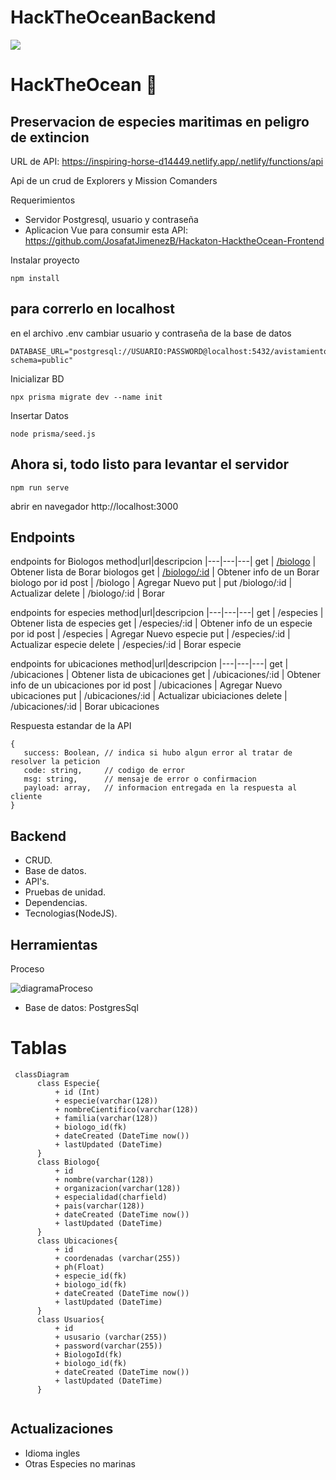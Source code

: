 # HackTheOceanBackend

![](./assets/header.png)

# HackTheOcean :turtle:

## Preservacion de especies maritimas en peligro de extincion


URL de API: https://inspiring-horse-d14449.netlify.app/.netlify/functions/api

Api de un crud de Explorers y Mission Comanders

Requerimientos

 - Servidor Postgresql, usuario y contraseña
 - Aplicacion Vue para consumir esta API: https://github.com/JosafatJimenezB/Hackaton-HacktheOcean-Frontend

Instalar proyecto
```
npm install
```

## para correrlo en localhost

en el archivo .env cambiar usuario y contraseña de la base de datos
```
DATABASE_URL="postgresql://USUARIO:PASSWORD@localhost:5432/avistamientos?schema=public"
```

Inicializar BD
```
npx prisma migrate dev --name init
```
Insertar Datos 
```
node prisma/seed.js
```

## Ahora si, todo listo para levantar el servidor
```
npm run serve
```

abrir en navegador http://localhost:3000

## Endpoints

endpoints for Biologos
method|url|descripcion
|---|---|---|
get | [/biologo](https://inspiring-horse-d14449.netlify.app/.netlify/functions/api/biologo) | Obtener lista de Borar biologos
get | [/biologo/:id](https://inspiring-horse-d14449.netlify.app/.netlify/functions/api/biologo/6) | Obtener info de un Borar biologo por id
post | /biologo | Agregar Nuevo
put | put /biologo/:id | Actualizar 
delete | /biologo/:id | Borar


endpoints for especies
method|url|descripcion
|---|---|---|
get | /especies | Obtener lista de especies
get | /especies/:id | Obtener info de un especie por id
post | /especies | Agregar Nuevo especie
put | /especies/:id | Actualizar especie
delete | /especies/:id | Borar especie

endpoints for ubicaciones
method|url|descripcion
|---|---|---|
get | /ubicaciones | Obtener lista de ubicaciones
get | /ubicaciones/:id | Obtener info de un ubicaciones por id
post | /ubicaciones | Agregar Nuevo ubicaciones
put | /ubicaciones/:id | Actualizar ubiciaciones
delete | /ubicaciones/:id | Borar ubicaciones

Respuesta estandar de la API
```
{
   success: Boolean, // indica si hubo algun error al tratar de resolver la peticion
   code: string,     // codigo de error
   msg: string,      // mensaje de error o confirmacion
   payload: array,   // informacion entregada en la respuesta al cliente
}
```


## Backend

- CRUD.
- Base de datos.
- API's.
- Pruebas de unidad.
- Dependencias.
- Tecnologias(NodeJS).

## Herramientas

Proceso

![diagramaProceso](https://user-images.githubusercontent.com/2847834/168501523-c72db70f-4f65-4747-8e70-888dc6fd6229.png)


- Base de datos: PostgresSql

# Tablas

```mermaid
 classDiagram
      class Especie{
          + id (Int)
          + especie(varchar(128))
          + nombreCientifico(varchar(128))
          + familia(varchar(128))
          + biologo_id(fk)
          + dateCreated (DateTime now())
          + lastUpdated (DateTime)
      }
      class Biologo{
          + id
          + nombre(varchar(128))
          + organizacion(varchar(128))
          + especialidad(charfield)
          + pais(varchar(128))
          + dateCreated (DateTime now())
          + lastUpdated (DateTime)
      }
      class Ubicaciones{
          + id
          + coordenadas (varchar(255))
          + ph(Float)
          + especie_id(fk)
          + biologo_id(fk)
          + dateCreated (DateTime now())
          + lastUpdated (DateTime)
      }
      class Usuarios{
          + id
          + ususario (varchar(255))
          + password(varchar(255))
          + BiologoId(fk)
          + biologo_id(fk)
          + dateCreated (DateTime now())
          + lastUpdated (DateTime)
      }
      
```

## Actualizaciones

- Idioma ingles
- Otras Especies no marinas
